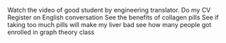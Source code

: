 Watch the video of good student by engineering translator.
Do my CV
Register on English conversation
See the benefits of collagen pills
See if taking too much pills will make my liver bad
see how many people got enrolled in graph theory class